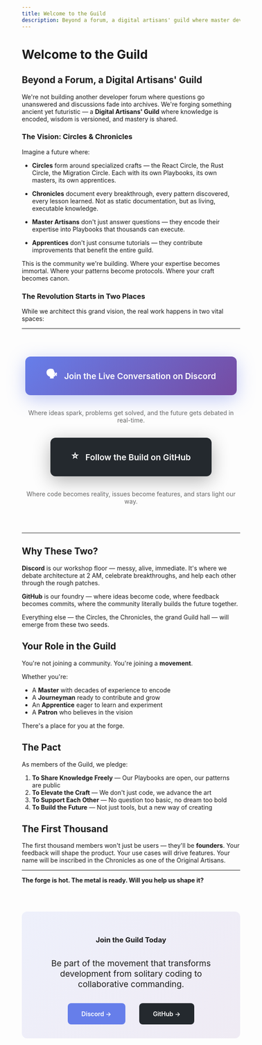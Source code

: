 ```yaml
---
title: Welcome to the Guild
description: Beyond a forum, a digital artisans' guild where master developers share their craft and shape the future of autonomous development.
---
```


# Welcome to the Guild

## Beyond a Forum, a Digital Artisans' Guild

We're not building another developer forum where questions go unanswered and discussions fade into archives. We're forging something ancient yet futuristic — a **Digital Artisans' Guild** where knowledge is encoded, wisdom is versioned, and mastery is shared.

### The Vision: Circles & Chronicles

Imagine a future where:

- **Circles** form around specialized crafts — the React Circle, the Rust Circle, the Migration Circle. Each with its own Playbooks, its own masters, its own apprentices.

- **Chronicles** document every breakthrough, every pattern discovered, every lesson learned. Not as static documentation, but as living, executable knowledge.

- **Master Artisans** don't just answer questions — they encode their expertise into Playbooks that thousands can execute.

- **Apprentices** don't just consume tutorials — they contribute improvements that benefit the entire guild.

This is the community we're building. Where your expertise becomes immortal. Where your patterns become protocols. Where your craft becomes canon.

### The Revolution Starts in Two Places

While we architect this grand vision, the real work happens in two vital spaces:

---

<div style="display: flex; flex-direction: column; gap: 2rem; align-items: center; margin: 4rem 0;">

<a href="https://discord.gg/hatcher" style="display: inline-flex; align-items: center; gap: 1rem; padding: 1.5rem 3rem; background: linear-gradient(135deg, #667eea 0%, #764ba2 100%); color: white; text-decoration: none; border-radius: 12px; font-size: 1.2rem; font-weight: 600; transition: transform 0.2s; box-shadow: 0 10px 40px rgba(102, 126, 234, 0.4);">
  <span style="font-size: 1.5rem;">🗣️</span>
  <span>Join the Live Conversation on Discord</span>
</a>

<p style="text-align: center; color: #666; margin: 0;">
  Where ideas spark, problems get solved, and the future gets debated in real-time.
</p>

<a href="https://github.com/hatcherdx/dx-engine" style="display: inline-flex; align-items: center; gap: 1rem; padding: 1.5rem 3rem; background: #24292e; color: white; text-decoration: none; border-radius: 12px; font-size: 1.2rem; font-weight: 600; transition: transform 0.2s; box-shadow: 0 10px 40px rgba(0, 0, 0, 0.3);">
  <span style="font-size: 1.5rem;">⭐</span>
  <span>Follow the Build on GitHub</span>
</a>

<p style="text-align: center; color: #666; margin: 0;">
  Where code becomes reality, issues become features, and stars light our way.
</p>

</div>

---

## Why These Two?

**Discord** is our workshop floor — messy, alive, immediate. It's where we debate architecture at 2 AM, celebrate breakthroughs, and help each other through the rough patches.

**GitHub** is our foundry — where ideas become code, where feedback becomes commits, where the community literally builds the future together.

Everything else — the Circles, the Chronicles, the grand Guild hall — will emerge from these two seeds.

## Your Role in the Guild

You're not joining a community. You're joining a **movement**.

Whether you're:

- A **Master** with decades of experience to encode
- A **Journeyman** ready to contribute and grow
- An **Apprentice** eager to learn and experiment
- A **Patron** who believes in the vision

There's a place for you at the forge.

## The Pact

As members of the Guild, we pledge:

1. **To Share Knowledge Freely** — Our Playbooks are open, our patterns are public
2. **To Elevate the Craft** — We don't just code, we advance the art
3. **To Support Each Other** — No question too basic, no dream too bold
4. **To Build the Future** — Not just tools, but a new way of creating

## The First Thousand

The first thousand members won't just be users — they'll be **founders**. Your feedback will shape the product. Your use cases will drive features. Your name will be inscribed in the Chronicles as one of the Original Artisans.

---

**The forge is hot. The metal is ready. Will you help us shape it?**

<div style="margin-top: 4rem; padding: 2rem; background: linear-gradient(135deg, rgba(102, 126, 234, 0.1) 0%, rgba(118, 75, 162, 0.1) 100%); border-radius: 12px; text-align: center;">

### Join the Guild Today

<p style="font-size: 1.2rem; margin: 2rem 0;">
Be part of the movement that transforms development from solitary coding to collaborative commanding.
</p>

<div style="display: flex; gap: 2rem; justify-content: center; flex-wrap: wrap;">
  <a href="https://discord.gg/hatcher" style="padding: 1rem 2rem; background: #667eea; color: white; text-decoration: none; border-radius: 8px; font-weight: 600;">
    Discord →
  </a>
  <a href="https://github.com/hatcherdx/dx-engine" style="padding: 1rem 2rem; background: #24292e; color: white; text-decoration: none; border-radius: 8px; font-weight: 600;">
    GitHub →
  </a>
</div>

</div>
